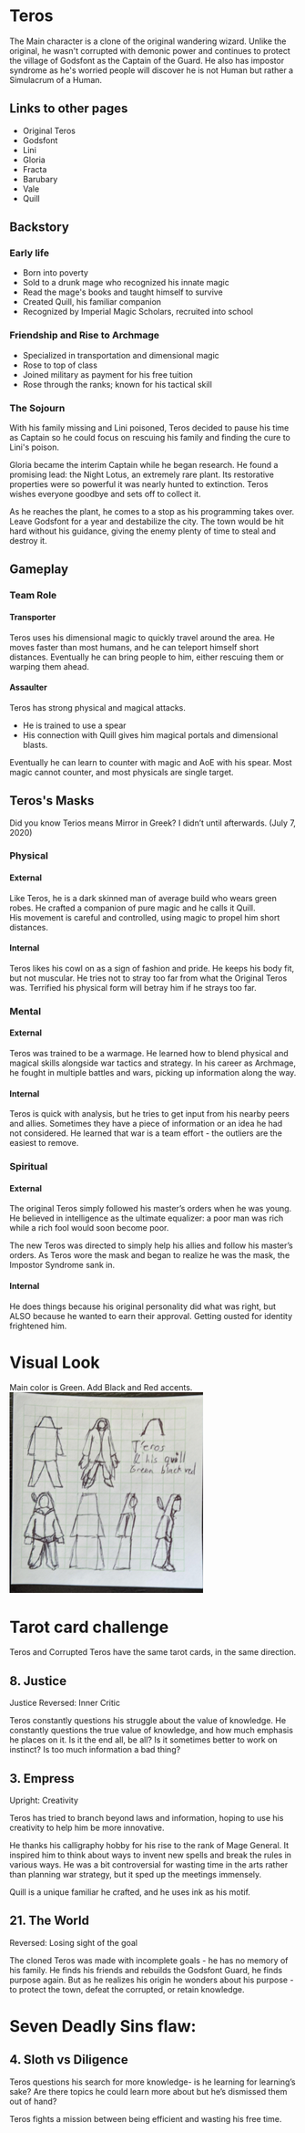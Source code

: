 # Teros
The Main character is a clone of the original wandering wizard. Unlike the original, he wasn't corrupted with demonic power
and continues to protect the village of Godsfont as the Captain of the Guard.
He also has impostor syndrome as he's worried people will discover he is not Human
but rather a Simulacrum of a Human.

## Links to other pages
- Original Teros
- Godsfont
- Lini
- Gloria
- Fracta
- Barubary
- Vale
- Quill
## Backstory
### Early life
- Born into poverty
- Sold to a drunk mage who recognized his innate magic
- Read the mage's books and taught himself to survive
- Created Quill, his familiar companion
- Recognized by Imperial Magic Scholars, recruited into school
### Friendship and Rise to Archmage
- Specialized in transportation and dimensional magic
- Rose to top of class
- Joined military as payment for his free tuition
- Rose through the ranks; known for his tactical skill

### The Sojourn
With his family missing and Lini poisoned, Teros decided to pause his time as Captain
so he could focus on rescuing his family and finding the cure to Lini's poison.

Gloria became the interim Captain while he began research. He found a promising lead:
the Night Lotus, an extremely rare plant. Its restorative properties were so powerful
it was nearly hunted to extinction. Teros wishes everyone goodbye and sets off to collect it.

As he reaches the plant, he comes to a stop as his programming takes over.
Leave Godsfont for a year and destabilize the city. The town would be hit hard without
his guidance, giving the enemy plenty of time to steal and destroy it.

## Gameplay
### Team Role
#### Transporter
Teros uses his dimensional magic to quickly travel around the area.
He moves faster than most humans, and he can teleport himself short distances.
Eventually he can bring people to him, either rescuing them or warping them ahead.

#### Assaulter
Teros has strong physical and magical attacks.
- He is trained to use a spear
- His connection with Quill gives him magical portals and dimensional blasts.

Eventually he can learn to counter with magic and AoE with his spear.
Most magic cannot counter, and most physicals are single target.

## Teros's Masks
Did you know Terios means Mirror in Greek? I didn’t until afterwards. (July 7, 2020)

### Physical
#### External
Like Teros, he is a dark skinned man of average build who wears green robes. 
He crafted a companion of pure magic and he calls it Quill.  
His movement is careful and controlled, using magic to propel him short distances.

#### Internal
Teros likes his cowl on as a sign of fashion and pride.
He keeps his body fit, but not muscular.
He tries not to stray too far from what the Original Teros was.
Terrified his physical form will betray him if he strays too far.

### Mental
#### External
Teros was trained to be a warmage.
He learned how to blend physical and magical skills alongside war tactics and strategy.
In his career as Archmage, he fought in multiple battles and wars, picking up information along the way.

#### Internal
Teros is quick with analysis, but he tries to get input from his nearby peers and allies.
Sometimes they have a piece of information or an idea he had not considered.
He learned that war is a team effort - the outliers are the easiest to remove.

### Spiritual
#### External
The original Teros simply followed his master’s orders when he was young. He believed in intelligence as the ultimate equalizer: a poor man was rich while a rich fool would soon become poor.

The new Teros was directed to simply help his allies and follow his master’s orders. 
As Teros wore the mask and began to realize he was the mask, the Impostor Syndrome sank in.

#### Internal
He does things because his original personality did what was right,
but ALSO because he wanted to earn their approval. Getting ousted for identity frightened him.

# Visual Look
Main color is Green. Add Black and Red accents.
![Teros outfit](terosOutfit1.png)

# Tarot card challenge
Teros and Corrupted Teros have the same tarot cards, in the same direction.

## 8. Justice
Justice Reversed: Inner Critic

Teros constantly questions his struggle about the value of knowledge. He constantly questions the true value of knowledge, and how much emphasis he places on it. Is it the end all, be all? Is it sometimes better to work on instinct? Is too much information a bad thing?
## 3. Empress
Upright: Creativity

Teros has tried to branch beyond laws and information, hoping to use his creativity to help him be more innovative.

He thanks his calligraphy hobby for his rise to the rank of Mage General. It inspired him to think about ways to invent new spells and break the rules in various ways. He was a bit controversial for wasting time in the arts rather than planning war strategy, but it sped up the meetings immensely.

Quill is a unique familiar he crafted, and he uses ink as his motif.
## 21. The World
Reversed: Losing sight of the goal

The cloned Teros was made with incomplete goals - he has no memory of his family. He finds his friends and rebuilds the Godsfont Guard, he finds purpose again. But as he realizes his origin he wonders about his purpose - to protect the town, defeat the corrupted, or retain knowledge.

# Seven Deadly Sins flaw:
## 4. Sloth vs Diligence
Teros questions his search for more knowledge- is he learning for learning’s sake? Are there topics he could learn more about but he’s dismissed them out of hand?

Teros fights a mission between being efficient and wasting his free time.